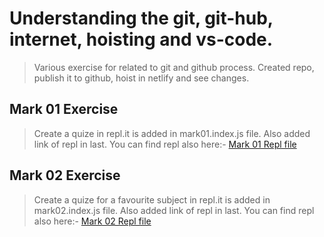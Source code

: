 # Understanding the git, git-hub, internet, hoisting and vs-code.

>Various exercise for related to git and github process.
Created repo, publish it to github, hoist in netlify and see changes.

## Mark 01 Exercise

>Create a quize in repl.it is added in mark01.index.js file.
Also added link of repl in last.
You can find repl also here:- [Mark 01 Repl file](https://replit.com/@PrashantChauha6/Mark-01#index.js) 

## Mark 02 Exercise

>Create a quize for a favourite subject in repl.it is added in mark02.index.js file.
Also added link of repl in last.
You can find repl also here:- [Mark 02 Repl file](https://replit.com/@PrashantChauha6/Mark-02#index.js) 
